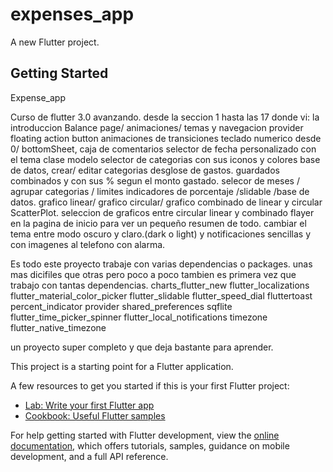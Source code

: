 # expenses_app

A new Flutter project.

## Getting Started

Expense_app

Curso de flutter 3.0 avanzando. desde la seccion 1  hasta las 17 
donde vi:
la introduccion Balance page/ animaciones/ temas y navegacion provider
 floating action button animaciones de transiciones teclado numerico desde 0/ bottomSheet, 
caja de comentarios selector de fecha personalizado con el tema
 clase modelo selector de categorias con sus iconos y colores
base de datos, crear/ editar categorias desglose de gastos.
 guardados combinados y con sus % segun el monto gastado.
selecor de meses / agrupar categorias / limites
indicadores de porcentaje /slidable /base de datos.
grafico linear/ grafico circular/ grafico combinado de linear y circular ScatterPlot.
seleccion de graficos entre circular linear y combinado
flayer en la pagina de inicio para ver un pequeño resumen de todo.
cambiar el tema entre modo oscuro y claro.(dark o light)
y notificaciones sencillas y con imagenes al telefono con alarma.

Es todo este proyecto trabaje con varias dependencias o packages. 
unas mas dicifiles que otras pero poco a poco tambien es primera vez que trabajo con tantas dependencias. 
 charts_flutter_new
  flutter_localizations
  flutter_material_color_picker
  flutter_slidable
  flutter_speed_dial
  fluttertoast
  percent_indicator
  provider
  shared_preferences
  sqflite
  flutter_time_picker_spinner
  flutter_local_notifications
  timezone
  flutter_native_timezone

un proyecto super completo y que deja bastante para aprender.


This project is a starting point for a Flutter application.

A few resources to get you started if this is your first Flutter project:

- [Lab: Write your first Flutter app](https://docs.flutter.dev/get-started/codelab)
- [Cookbook: Useful Flutter samples](https://docs.flutter.dev/cookbook)

For help getting started with Flutter development, view the
[online documentation](https://docs.flutter.dev/), which offers tutorials,
samples, guidance on mobile development, and a full API reference.

